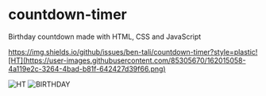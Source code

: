 # countdown-timer
Birthday countdown made with HTML, CSS and JavaScript

https://img.shields.io/github/issues/ben-tali/countdown-timer?style=plastic![HT](https://user-images.githubusercontent.com/85305670/162015058-4a119e2c-3264-4bad-b81f-642427d39f66.png)

![HT](https://user-images.githubusercontent.com/85305670/162015091-212f5b94-2544-470f-9d19-dfb203d75892.png)
![BIRTHDAY](https://user-images.githubusercontent.com/85305670/162013958-075ddaf5-2122-4bc0-b152-5b56dbba6d1f.png)
